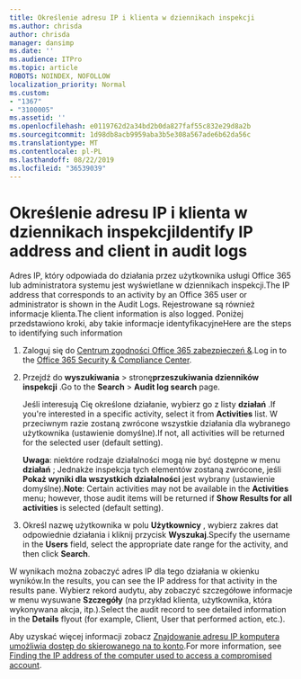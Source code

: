 ```yaml
---
title: Określenie adresu IP i klienta w dziennikach inspekcji
ms.author: chrisda
author: chrisda
manager: dansimp
ms.date: ''
ms.audience: ITPro
ms.topic: article
ROBOTS: NOINDEX, NOFOLLOW
localization_priority: Normal
ms.custom:
- "1367"
- "3100005"
ms.assetid: ''
ms.openlocfilehash: e0119762d2a34bd2b0da827faf55c832e29d8a2b
ms.sourcegitcommit: 1d98db8acb9959aba3b5e308a567ade6b62da56c
ms.translationtype: MT
ms.contentlocale: pl-PL
ms.lasthandoff: 08/22/2019
ms.locfileid: "36539039"
---
```

# <a name="identify-ip-address-and-client-in-audit-logs"></a><span data-ttu-id="64332-102">Określenie adresu IP i klienta w dziennikach inspekcji</span><span class="sxs-lookup"><span data-stu-id="64332-102">Identify IP address and client in audit logs</span></span>

<span data-ttu-id="64332-103">Adres IP, który odpowiada do działania przez użytkownika usługi Office 365 lub administratora systemu jest wyświetlane w dziennikach inspekcji.</span><span class="sxs-lookup"><span data-stu-id="64332-103">The IP address that corresponds to an activity by an Office 365 user or administrator is shown in the Audit Logs.</span></span> <span data-ttu-id="64332-104">Rejestrowane są również informacje klienta.</span><span class="sxs-lookup"><span data-stu-id="64332-104">The client information is also logged.</span></span> <span data-ttu-id="64332-105">Poniżej przedstawiono kroki, aby takie informacje identyfikacyjne</span><span class="sxs-lookup"><span data-stu-id="64332-105">Here are the steps to identifying such information</span></span>

1. <span data-ttu-id="64332-106">Zaloguj się do [Centrum zgodności Office 365 zabezpieczeń &](https://protection.office.com/).</span><span class="sxs-lookup"><span data-stu-id="64332-106">Log in to the [Office 365 Security & Compliance Center](https://protection.office.com/).</span></span>

2. <span data-ttu-id="64332-107">Przejdź do **wyszukiwania** > stronę**przeszukiwania dzienników inspekcji** .</span><span class="sxs-lookup"><span data-stu-id="64332-107">Go to the **Search** > **Audit log search** page.</span></span>

   <span data-ttu-id="64332-108">Jeśli interesują Cię określone działanie, wybierz go z listy **działań** .</span><span class="sxs-lookup"><span data-stu-id="64332-108">If you're interested in a specific activity, select it from **Activities** list.</span></span> <span data-ttu-id="64332-109">W przeciwnym razie zostaną zwrócone wszystkie działania dla wybranego użytkownika (ustawienie domyślne).</span><span class="sxs-lookup"><span data-stu-id="64332-109">If not, all activities will be returned for the selected user (default setting).</span></span>

   <span data-ttu-id="64332-110">**Uwaga**: niektóre rodzaje działalności mogą nie być dostępne w menu **działań** ; Jednakże inspekcja tych elementów zostaną zwrócone, jeśli **Pokaż wyniki dla wszystkich działalności** jest wybrany (ustawienie domyślne).</span><span class="sxs-lookup"><span data-stu-id="64332-110">**Note**: Certain activities may not be available in the **Activities** menu; however, those audit items will be returned if **Show Results for all activities** is selected (default setting).</span></span>

3. <span data-ttu-id="64332-111">Określ nazwę użytkownika w polu **Użytkownicy** , wybierz zakres dat odpowiednie działania i kliknij przycisk **Wyszukaj**.</span><span class="sxs-lookup"><span data-stu-id="64332-111">Specify the username in the **Users** field, select the appropriate date range for the activity, and then click **Search**.</span></span>

<span data-ttu-id="64332-112">W wynikach można zobaczyć adres IP dla tego działania w okienku wyników.</span><span class="sxs-lookup"><span data-stu-id="64332-112">In the results, you can see the IP address for that activity in the results pane.</span></span> <span data-ttu-id="64332-113">Wybierz rekord audytu, aby zobaczyć szczegółowe informacje w menu wysuwane **Szczegóły** (na przykład klienta, użytkownika, która wykonywana akcja, itp.).</span><span class="sxs-lookup"><span data-stu-id="64332-113">Select the audit record to see detailed information in the **Details** flyout (for example, Client, User that performed action, etc.).</span></span>

<span data-ttu-id="64332-114">Aby uzyskać więcej informacji zobacz [Znajdowanie adresu IP komputera umożliwia dostęp do skierowanego na to konto](https://docs.microsoft.com/office365/securitycompliance/auditing-troubleshooting-scenarios#finding-the-ip-address-of-the-computer-used-to-access-a-compromised-account).</span><span class="sxs-lookup"><span data-stu-id="64332-114">For more information, see [Finding the IP address of the computer used to access a compromised account](https://docs.microsoft.com/office365/securitycompliance/auditing-troubleshooting-scenarios#finding-the-ip-address-of-the-computer-used-to-access-a-compromised-account).</span></span>
